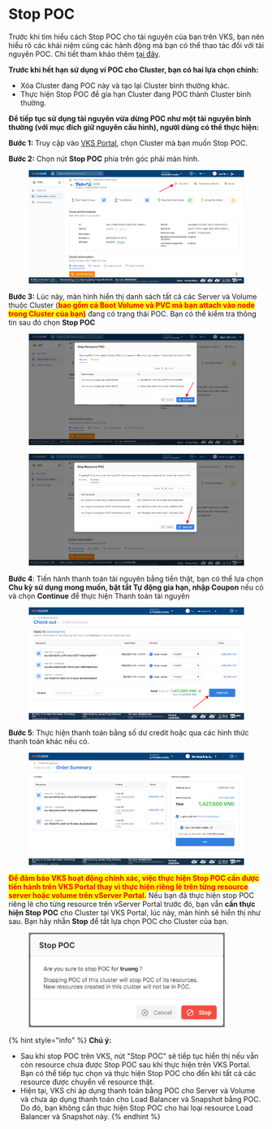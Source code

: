 # Stop POC

Trước khi tìm hiểu cách Stop POC cho tài nguyên của bạn trên VKS, bạn nên hiểu rõ các khái niệm cũng các hành động mà bạn có thể thao tác đối với tài nguyên POC. Chi tiết tham khảo thêm [tại đây](https://docs.vngcloud.vn/vng-cloud-document/v/vn/quan-ly-hoa-don-chi-phi-and-tai-nguyen-tren-vng-cloud/trai-nghiem-billing-and-kenh-thanh-toan/ve-billing-and-payment/quan-ly-vong-doi-tai-nguyen/tai-nguyen-poc).&#x20;

**Trước khi hết hạn sử dụng ví POC cho Cluster, bạn có hai lựa chọn chính:**

* Xóa Cluster đang POC này và tạo lại Cluster bình thường khác.
* Thực hiện Stop POC để gia hạn Cluster đang POC thành Cluster bình thường.

**Để tiếp tục sử dụng tài nguyên vừa dừng POC như một tài nguyên bình thường (với mục đích giữ nguyên cấu hình), người dùng có thể thực hiện:**&#x20;

**Bước 1:** Truy cập vào [VKS Portal](https://vks.console.vngcloud.vn/k8s-cluster), chọn Cluster mà bạn muốn Stop POC.

**Bước 2:** Chọn nút **Stop POC** phía trên góc phải màn hình.

<figure><img src="../../.gitbook/assets/image (33).png" alt=""><figcaption></figcaption></figure>

**Bước 3:** Lúc này, màn hình hiển thị danh sách tất cả các Server và Volume thuộc Cluster (<mark style="color:red;">**bao gồm cả Boot Volume và PVC mà bạn attach vào node trong Cluster của bạn)**</mark> đang có trạng thái POC. Bạn có thể kiểm tra thông tin sau đó chọn **Stop POC**

<figure><img src="../../.gitbook/assets/image (1) (1) (1) (1) (1) (1) (1) (1) (1).png" alt=""><figcaption></figcaption></figure>

<figure><img src="../../.gitbook/assets/image (2) (1) (1) (1) (1) (1) (1) (1).png" alt=""><figcaption></figcaption></figure>

**Bước 4**: Tiến hành thanh toán tài nguyên bằng tiền thật, bạn có thể lựa chọn **Chu kỳ sử dụng mong muốn, bật tắt Tự động gia hạn, nhập Coupon** nếu có và chọn **Continue** để thực hiện Thanh toán tài nguyên

<figure><img src="../../.gitbook/assets/image (3) (1) (1) (1) (1) (1) (1) (1).png" alt=""><figcaption></figcaption></figure>

**Bước 5**: Thực hiện thanh toán bằng số dư credit hoặc qua các hình thức thanh toán khác nếu có.

<figure><img src="../../.gitbook/assets/image (4) (1) (1) (1) (1) (1).png" alt=""><figcaption></figcaption></figure>

<mark style="color:red;">**Để đảm bảo VKS hoạt động chính xác, việc thực hiện Stop POC cần được tiến hành trên VKS Portal thay vì thực hiện riêng lẻ trên từng resource server hoặc volume trên vServer Portal.**</mark> Nếu bạn đã thực hiện stop POC riêng lẻ cho từng resource trên vServer Portal trước đó, bạn vẫn **cần thực hiện Stop POC** cho Cluster tại VKS Portal, lúc này, màn hình sẽ hiển thị như sau. Bạn hãy nhẫn **Stop** để tắt lựa chọn POC cho Cluster của bạn.

<figure><img src="../../.gitbook/assets/image (5) (1) (1) (1) (1) (1).png" alt="" width="386"><figcaption></figcaption></figure>

{% hint style="info" %}
**Chú ý:**&#x20;

* Sau khi stop POC trên VKS, nút "Stop POC" sẽ tiếp tục hiển thị nếu vẫn còn resource chưa được Stop POC sau khi thực hiện trên VKS Portal. Bạn có thể tiếp tục chọn và thực hiện Stop POC cho đến khi tất cả các resource được chuyển về resource thật.
* Hiện tại, VKS chỉ áp dụng thanh toán bằng POC cho Server và Volume và chưa áp dụng thanh toán cho Load Balancer và Snapshot bằng POC. Do đó, bạn không cần thực hiện Stop POC cho hai loại resource Load Balancer và Snapshot này.
{% endhint %}
